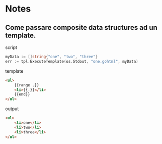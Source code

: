 # Notes

## Come passare composite data structures ad un template.

script

```Go
myData := []string{"one", "two", "three"}
err := tpl.ExecuteTemplate(os.Stdout, "one.gohtml", myData)
```

template

```html
<ul>
    {{range .}}
    <li>{{.}}</li>
    {{end}}
</ul>
```

output

```html
<ul>
    <li>one</li>
    <li>two</li>
    <li>three</li>
</ul>
```